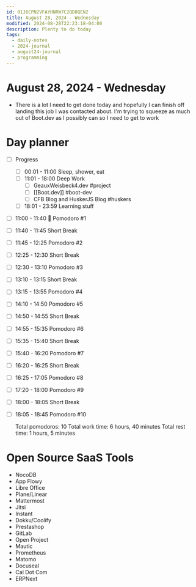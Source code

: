 ```yaml
---
id: 01J6CPN2VFAYHNRW7C2QD8QEN2
title: August 28, 2024 - Wednesday
modified: 2024-08-28T22:23:18-04:00
description: Plenty to do today
tags:
  - daily-notes
  - 2024-journal
  - august24-journal
  - programming
---
```

# August 28, 2024 - Wednesday
- There is a lot I need to get done today and hopefully I can finish off landing this job I was contacted about. I'm trying to squeeze as much out of Boot.dev as I possibly can so I need to get to work

# Day planner
- [ ] Progress
	- [ ] 00:01 - 11:00  Sleep, shower, eat 
	- [ ] 11:01 - 18:00 Deep Work
		- [ ] GeauxWeisbeck4.dev #project 
		- [ ] [[Boot.dev]] #boot-dev 
		- [ ] CFB Blog and HuskerJS Blog #huskers 
	- [ ] 18:01 - 23:59 Learning stuff

- [ ] 11:00 - 11:40 🍅 Pomodoro #1
- [ ] 11:40 - 11:45 Short Break
- [ ] 11:45 - 12:25 Pomodoro #2
- [ ] 12:25 - 12:30 Short Break
- [ ] 12:30 - 13:10 Pomodoro #3
- [ ] 13:10 - 13:15 Short Break
- [ ] 13:15 - 13:55 Pomodoro #4
- [ ] 14:10 - 14:50 Pomodoro #5
- [ ] 14:50 - 14:55 Short Break
- [ ] 14:55 - 15:35 Pomodoro #6
- [ ] 15:35 - 15:40 Short Break
- [ ] 15:40 - 16:20 Pomodoro #7
- [ ] 16:20 - 16:25 Short Break
- [ ] 16:25 - 17:05 Pomodoro #8
- [ ] 17:20 - 18:00 Pomodoro #9
- [ ] 18:00 - 18:05 Short Break
- [ ] 18:05 - 18:45 Pomodoro #10


  Total pomodoros: 10
  Total work time: 6 hours, 40 minutes
  Total rest time: 1 hours, 5 minutes

# Open Source SaaS Tools
- NocoDB
- App Flowy
- Libre Office
- Plane/Linear
- Mattermost
- Jitsi
- Instant
- Dokku/Coolify
- Prestashop
- GitLab
- Open Project
- Mautic
- Prometheus
- Matomo
- Docuseal
- Cal Dot Com
- ERPNext